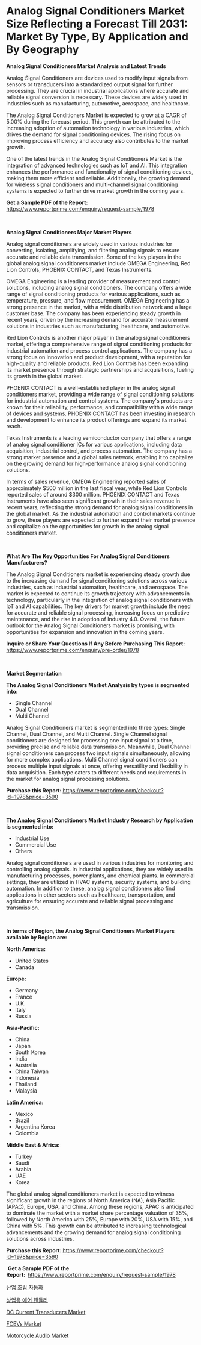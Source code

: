 <p><h1>Analog Signal Conditioners Market Size Reflecting a Forecast Till 2031: Market By Type, By Application and By Geography</h1></p><p><strong>Analog Signal Conditioners Market Analysis and Latest Trends</strong></p>
<p><p>Analog Signal Conditioners are devices used to modify input signals from sensors or transducers into a standardized output signal for further processing. They are crucial in industrial applications where accurate and reliable signal conversion is necessary. These devices are widely used in industries such as manufacturing, automotive, aerospace, and healthcare.</p><p>The Analog Signal Conditioners Market is expected to grow at a CAGR of 5.00% during the forecast period. This growth can be attributed to the increasing adoption of automation technology in various industries, which drives the demand for signal conditioning devices. The rising focus on improving process efficiency and accuracy also contributes to the market growth.</p><p>One of the latest trends in the Analog Signal Conditioners Market is the integration of advanced technologies such as IoT and AI. This integration enhances the performance and functionality of signal conditioning devices, making them more efficient and reliable. Additionally, the growing demand for wireless signal conditioners and multi-channel signal conditioning systems is expected to further drive market growth in the coming years.</p></p>
<p><strong>Get a Sample PDF of the Report:&nbsp;</strong> <a href="https://www.reportprime.com/enquiry/request-sample/1978">https://www.reportprime.com/enquiry/request-sample/1978</a></p>
<p>&nbsp;</p>
<p><strong>Analog Signal Conditioners Major Market Players</strong></p>
<p><p>Analog signal conditioners are widely used in various industries for converting, isolating, amplifying, and filtering analog signals to ensure accurate and reliable data transmission. Some of the key players in the global analog signal conditioners market include OMEGA Engineering, Red Lion Controls, PHOENIX CONTACT, and Texas Instruments.</p><p>OMEGA Engineering is a leading provider of measurement and control solutions, including analog signal conditioners. The company offers a wide range of signal conditioning products for various applications, such as temperature, pressure, and flow measurement. OMEGA Engineering has a strong presence in the market, with a wide distribution network and a large customer base. The company has been experiencing steady growth in recent years, driven by the increasing demand for accurate measurement solutions in industries such as manufacturing, healthcare, and automotive.</p><p>Red Lion Controls is another major player in the analog signal conditioners market, offering a comprehensive range of signal conditioning products for industrial automation and process control applications. The company has a strong focus on innovation and product development, with a reputation for high-quality and reliable products. Red Lion Controls has been expanding its market presence through strategic partnerships and acquisitions, fueling its growth in the global market.</p><p>PHOENIX CONTACT is a well-established player in the analog signal conditioners market, providing a wide range of signal conditioning solutions for industrial automation and control systems. The company's products are known for their reliability, performance, and compatibility with a wide range of devices and systems. PHOENIX CONTACT has been investing in research and development to enhance its product offerings and expand its market reach.</p><p>Texas Instruments is a leading semiconductor company that offers a range of analog signal conditioner ICs for various applications, including data acquisition, industrial control, and process automation. The company has a strong market presence and a global sales network, enabling it to capitalize on the growing demand for high-performance analog signal conditioning solutions.</p><p>In terms of sales revenue, OMEGA Engineering reported sales of approximately $500 million in the last fiscal year, while Red Lion Controls reported sales of around $300 million. PHOENIX CONTACT and Texas Instruments have also seen significant growth in their sales revenue in recent years, reflecting the strong demand for analog signal conditioners in the global market. As the industrial automation and control markets continue to grow, these players are expected to further expand their market presence and capitalize on the opportunities for growth in the analog signal conditioners market.</p></p>
<p>&nbsp;</p>
<p><strong>What Are The Key Opportunities For Analog Signal Conditioners Manufacturers?</strong></p>
<p><p>The Analog Signal Conditioners market is experiencing steady growth due to the increasing demand for signal conditioning solutions across various industries, such as industrial automation, healthcare, and aerospace. The market is expected to continue its growth trajectory with advancements in technology, particularly in the integration of analog signal conditioners with IoT and AI capabilities. The key drivers for market growth include the need for accurate and reliable signal processing, increasing focus on predictive maintenance, and the rise in adoption of Industry 4.0. Overall, the future outlook for the Analog Signal Conditioners market is promising, with opportunities for expansion and innovation in the coming years.</p></p>
<p><strong>Inquire or Share Your Questions If Any Before Purchasing This Report:</strong> <a href="https://www.reportprime.com/enquiry/pre-order/1978">https://www.reportprime.com/enquiry/pre-order/1978</a></p>
<p>&nbsp;</p>
<p><strong>Market Segmentation</strong></p>
<p><strong>The Analog Signal Conditioners Market Analysis by types is segmented into:</strong></p>
<p><ul><li>Single Channel</li><li>Dual Channel</li><li>Multi Channel</li></ul></p>
<p><p>Analog Signal Conditioners market is segmented into three types: Single Channel, Dual Channel, and Multi Channel. Single Channel signal conditioners are designed for processing one input signal at a time, providing precise and reliable data transmission. Meanwhile, Dual Channel signal conditioners can process two input signals simultaneously, allowing for more complex applications. Multi Channel signal conditioners can process multiple input signals at once, offering versatility and flexibility in data acquisition. Each type caters to different needs and requirements in the market for analog signal processing solutions.</p></p>
<p><strong>Purchase this Report:&nbsp;</strong><a href="https://www.reportprime.com/checkout?id=1978&price=3590">https://www.reportprime.com/checkout?id=1978&price=3590</a></p>
<p>&nbsp;</p>
<p><strong>The Analog Signal Conditioners Market Industry Research by Application is segmented into:</strong></p>
<p><ul><li>Industrial Use</li><li>Commercial Use</li><li>Others</li></ul></p>
<p><p>Analog signal conditioners are used in various industries for monitoring and controlling analog signals. In industrial applications, they are widely used in manufacturing processes, power plants, and chemical plants. In commercial settings, they are utilized in HVAC systems, security systems, and building automation. In addition to these, analog signal conditioners also find applications in other sectors such as healthcare, transportation, and agriculture for ensuring accurate and reliable signal processing and transmission.</p></p>
<p>&nbsp;</p>
<p><strong>In terms of Region, the Analog Signal Conditioners Market Players available by Region are:</strong></p>
<p>
    <p> <strong> North America: </strong>
        <ul>
            <li>United States</li>
            <li>Canada</li>
        </ul>
        </p> 
    <p> <strong> Europe: </strong>
        <ul>
            <li>Germany</li>
            <li>France</li>
            <li>U.K.</li>
            <li>Italy</li>
            <li>Russia</li>
        </ul>
        </p> 
    <p> <strong> Asia-Pacific: </strong>
        <ul>
            <li>China</li>
            <li>Japan</li>
            <li>South Korea</li>
            <li>India</li>
            <li>Australia</li>
            <li>China Taiwan</li>
            <li>Indonesia</li>
            <li>Thailand</li>
            <li>Malaysia</li>
        </ul>
        </p> 
    <p> <strong> Latin America: </strong>
        <ul>
            <li>Mexico</li>
            <li>Brazil</li>
            <li>Argentina Korea</li>
            <li>Colombia</li>
        </ul>
        </p> 
    <p> <strong> Middle East & Africa: </strong>
        <ul>
            <li>Turkey</li>
            <li>Saudi</li>
            <li>Arabia</li>
            <li>UAE</li>
            <li>Korea</li>
        </ul>
    </p>
    </p>
<p><p>The global analog signal conditioners market is expected to witness significant growth in the regions of North America (NA), Asia Pacific (APAC), Europe, USA, and China. Among these regions, APAC is anticipated to dominate the market with a market share percentage valuation of 35%, followed by North America with 25%, Europe with 20%, USA with 15%, and China with 5%. This growth can be attributed to increasing technological advancements and the growing demand for analog signal conditioning solutions across industries.</p></p>
<p><strong>Purchase this Report: </strong><a href="https://www.reportprime.com/checkout?id=1978&price=3590">https://www.reportprime.com/checkout?id=1978&price=3590</a></p>
<p>&nbsp;<strong>Get a Sample PDF of the Report:&nbsp;&nbsp;</strong><a href="https://www.reportprime.com/enquiry/request-sample/1978">https://www.reportprime.com/enquiry/request-sample/1978</a></p>
<p><strong></strong></p>
<p><p><a href="https://github.com/Hubertstyenger6685/Market-Research-Report-List-1/blob/main/12455969934.md">산업 조립 자동화</a></p><p><a href="https://github.com/hxzi07639916/Market-Research-Report-List-1/blob/main/56412029933.md">상업용 에어 핸들러</a></p><p><a href="https://github.com/guneycigdem35/Market-Research-Report-List-2/blob/main/dc-current-transducers-market.md">DC Current Transducers Market</a></p><p><a href="https://issuu.com/reportprime-2/docs/fcevs-market-size-2030.pptx">FCEVs Market</a></p><p><a href="https://issuu.com/reportprime-2/docs/motorcycle-audio-market-size-2030.pptx">Motorcycle Audio Market</a></p></p>
